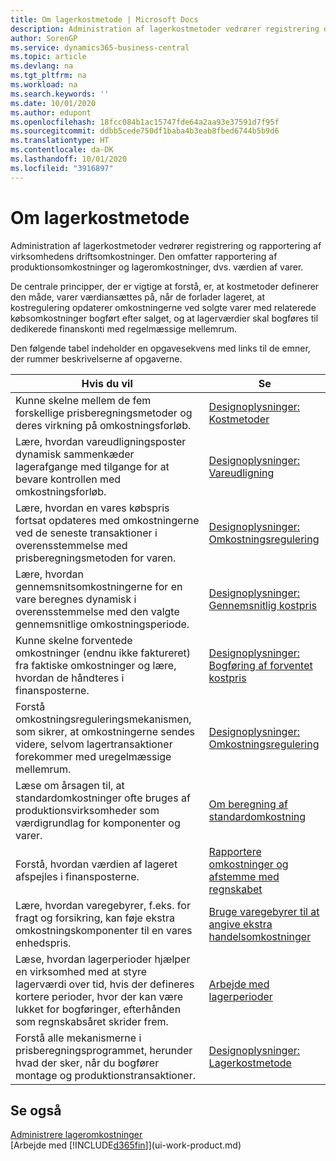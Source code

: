 ```yaml
---
title: Om lagerkostmetode | Microsoft Docs
description: Administration af lagerkostmetoder vedrører registrering og rapportering af virksomhedens driftsomkostninger. Den omfatter rapportering af produktionsomkostninger og lageromkostninger, dvs. værdien af varer.
author: SorenGP
ms.service: dynamics365-business-central
ms.topic: article
ms.devlang: na
ms.tgt_pltfrm: na
ms.workload: na
ms.search.keywords: ''
ms.date: 10/01/2020
ms.author: edupont
ms.openlocfilehash: 18fcc084b1ac15747fde64a2aa93e37591d7f95f
ms.sourcegitcommit: ddbb5cede750df1baba4b3eab8fbed6744b5b9d6
ms.translationtype: HT
ms.contentlocale: da-DK
ms.lasthandoff: 10/01/2020
ms.locfileid: "3916897"
---
```

# <a name="about-inventory-costing"></a>Om lagerkostmetode
Administration af lagerkostmetoder vedrører registrering og rapportering af virksomhedens driftsomkostninger. Den omfatter rapportering af produktionsomkostninger og lageromkostninger, dvs. værdien af varer.  

 De centrale principper, der er vigtige at forstå, er, at kostmetoder definerer den måde, varer værdiansættes på, når de forlader lageret, at kostregulering opdaterer omkostningerne ved solgte varer med relaterede købsomkostninger bogført efter salget, og at lagerværdier skal bogføres til dedikerede finanskonti med regelmæssige mellemrum.  

 Den følgende tabel indeholder en opgavesekvens med links til de emner, der rummer beskrivelserne af opgaverne.   

|**Hvis du vil**|**Se**|  
|------------|-------------|  
|Kunne skelne mellem de fem forskellige prisberegningsmetoder og deres virkning på omkostningsforløb.|[Designoplysninger: Kostmetoder](design-details-costing-methods.md)|  
|Lære, hvordan vareudligningsposter dynamisk sammenkæder lagerafgange med tilgange for at bevare kontrollen med omkostningsforløb.|[Designoplysninger: Vareudligning](design-details-item-application.md)|  
|Lære, hvordan en vares købspris fortsat opdateres med omkostningerne ved de seneste transaktioner i overensstemmelse med prisberegningsmetoden for varen.|[Designoplysninger: Omkostningsregulering](design-details-cost-adjustment.md)|  
|Lære, hvordan gennemsnitsomkostningerne for en vare beregnes dynamisk i overensstemmelse med den valgte gennemsnitlige omkostningsperiode.|[Designoplysninger: Gennemsnitlig kostpris](design-details-average-cost.md)|  
|Kunne skelne forventede omkostninger (endnu ikke faktureret) fra faktiske omkostninger og lære, hvordan de håndteres i finansposterne.|[Designoplysninger: Bogføring af forventet kostpris](design-details-expected-cost-posting.md)|  
|Forstå omkostningsreguleringsmekanismen, som sikrer, at omkostningerne sendes videre, selvom lagertransaktioner forekommer med uregelmæssige mellemrum.|[Designoplysninger: Omkostningsregulering](design-details-cost-adjustment.md)|  
|Læse om årsagen til, at standardomkostninger ofte bruges af produktionsvirksomheder som værdigrundlag for komponenter og varer.|[Om beregning af standardomkostning](finance-about-calculating-standard-cost.md)|  
|Forstå, hvordan værdien af lageret afspejles i finansposterne.|[Rapportere omkostninger og afstemme med regnskabet](finance-report-costs-and-reconcile-with-the-general-ledger.md)|  
|Lære, hvordan varegebyrer, f.eks. for fragt og forsikring, kan føje ekstra omkostningskomponenter til en vares enhedspris.|[Bruge varegebyrer til at angive ekstra handelsomkostninger](payables-how-assign-item-charges.md)|  
|Læse, hvordan lagerperioder hjælper en virksomhed med at styre lagerværdi over tid, hvis der defineres kortere perioder, hvor der kan være lukket for bogføringer, efterhånden som regnskabsåret skrider frem.|[Arbejde med lagerperioder](finance-how-to-work-with-inventory-periods.md)|  
|Forstå alle mekanismerne i prisberegningsprogrammet, herunder hvad der sker, når du bogfører montage og produktionstransaktioner.|[Designoplysninger: Lagerkostmetode](design-details-inventory-costing.md)|  

## <a name="see-also"></a>Se også
[Administrere lageromkostninger](finance-manage-inventory-costs.md)    
[Arbejde med [!INCLUDE[d365fin](includes/d365fin_md.md)]](ui-work-product.md)
